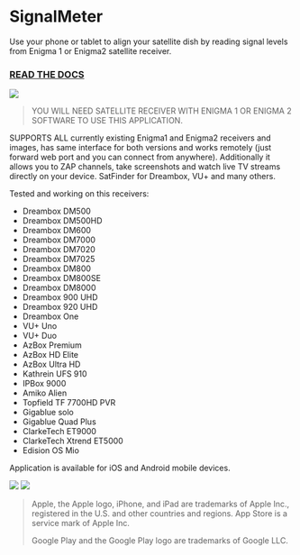 # SignalMeter
Use your phone or tablet to align your satellite dish by reading signal levels from Enigma 1 or Enigma2 satellite receiver.

### [READ THE DOCS](https://www.krkadoni.com)

![](https://github.com/shaxxx/Signalmeter2/raw/master/docs/esm.gif)

>YOU WILL NEED SATELLITE RECEIVER WITH ENIGMA 1 OR ENIGMA 2 SOFTWARE TO USE THIS APPLICATION. 

SUPPORTS ALL currently existing Enigma1 and Enigma2 receivers and images, has same interface for both versions and works remotely (just forward web port and you can connect from anywhere). Additionally it allows you to ZAP channels, take screenshots and watch live TV streams directly on your device. SatFinder for Dreambox, VU+ and many others.

Tested and working on this receivers:

- Dreambox DM500
- Dreambox DM500HD
- Dreambox DM600
- Dreambox DM7000
- Dreambox DM7020
- Dreambox DM7025
- Dreambox DM800
- Dreambox DM800SE
- Dreambox DM8000
- Dreambox 900 UHD
- Dreambox 920 UHD
- Dreambox One
- VU+ Uno
- VU+ Duo
- AzBox Premium
- AzBox HD Elite
- AzBox Ultra HD
- Kathrein UFS 910
- IPBox 9000
- Amiko Alien
- Topfield TF 7700HD PVR
- Gigablue solo
- Gigablue Quad Plus
- ClarkeTech ET9000
- ClarkeTech Xtrend ET5000
- Edision OS Mio

Application is available for iOS and Android mobile devices.

[![](https://github.com/shaxxx/Signalmeter2/raw/master/docs/appstore.png)](https://apps.apple.com/us/app/enigma-signal-meter/id1479557163?l=hr&ls=1)
[![](https://github.com/shaxxx/Signalmeter2/raw/master/docs/play.png)](https://play.google.com/store/apps/details?id=com.krkadoni.app.signalmeter)

>  Apple, the Apple logo, iPhone, and iPad are trademarks of Apple Inc., registered in the U.S. and other countries and regions. App Store is a service mark of Apple Inc. 
>  
> Google Play and the Google Play logo are trademarks of Google LLC.
